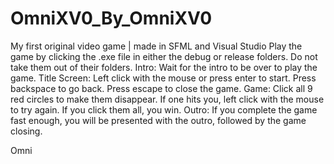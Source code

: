 # OmniXV0_By_OmniXV0

My first original video game | made in SFML and Visual Studio
Play the game by clicking the .exe file in either the debug or release folders.  Do not take them out of their folders.
Intro: Wait for the intro to be over to play the game.
Title Screen: Left click with the mouse or press enter to start.  Press backspace to go back.  Press escape to close the game.
Game: Click all 9 red circles to make them disappear.  If one hits you, left click with the mouse to try again.  If you click them all, you win.
Outro: If you complete the game fast enough, you will be presented with the outro, followed by the game closing.

Omni
